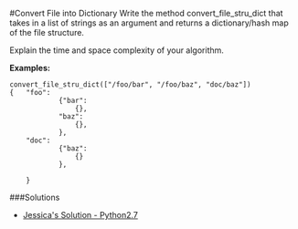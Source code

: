 #Convert File into Dictionary
Write the method convert_file_stru_dict that takes in a list of strings as an argument and returns a dictionary/hash map of the file structure.


Explain the time and space complexity of your algorithm.


**Examples:**
```code
convert_file_stru_dict(["/foo/bar", "/foo/baz", "doc/baz"]) 
{   "foo": 
            {"bar": 
                {},
            "baz":
                {},
            },
    "doc": 
            {"baz":
                {}
            },

    }
```

###Solutions

- [Jessica's Solution - Python2.7](https://github.com/chatasweetie/whiteboarding-and-coding-problems/blob/master/questions/file_structure_dict/solution/file_structure_dict.py)
